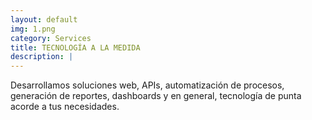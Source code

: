 ```yaml
---
layout: default
img: 1.png
category: Services
title: TECNOLOGÍA A LA MEDIDA
description: |
---
```

Desarrollamos soluciones web, APIs, automatización de procesos, generación de reportes, dashboards y en general, tecnología de punta acorde a tus necesidades.
